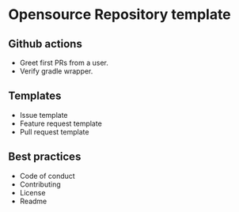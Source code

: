 # Opensource Repository template

## Github actions

- Greet first PRs from a user.
- Verify gradle wrapper.

## Templates

- Issue template
- Feature request template
- Pull request template

## Best practices

- Code of conduct
- Contributing
- License
- Readme
